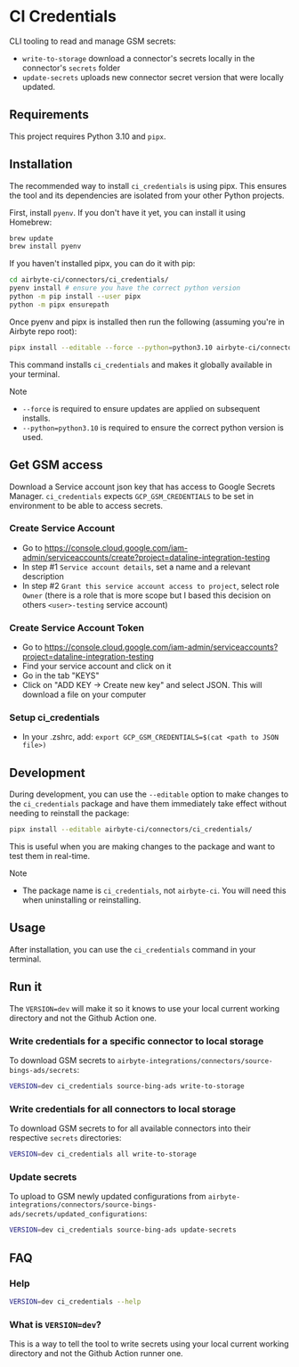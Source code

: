 # CI Credentials

CLI tooling to read and manage GSM secrets:
- `write-to-storage` download a connector's secrets locally in the connector's `secrets` folder
- `update-secrets` uploads new connector secret version that were locally updated.

## Requirements

This project requires Python 3.10 and `pipx`.

## Installation

The recommended way to install `ci_credentials` is using pipx. This ensures the tool and its dependencies are isolated from your other Python projects.

First, install `pyenv`. If you don't have it yet, you can install it using Homebrew:

```bash
brew update
brew install pyenv
```

If you haven't installed pipx, you can do it with pip:

```bash
cd airbyte-ci/connectors/ci_credentials/
pyenv install # ensure you have the correct python version
python -m pip install --user pipx
python -m pipx ensurepath
```

Once pyenv and pipx is installed then run the following (assuming you're in Airbyte repo root):

```bash
pipx install --editable --force --python=python3.10 airbyte-ci/connectors/ci_credentials/
```

This command installs `ci_credentials` and makes it globally available in your terminal.

> [!Note]
> - `--force` is required to ensure updates are applied on subsequent installs.
> - `--python=python3.10` is required to ensure the correct python version is used.

## Get GSM access
Download a Service account json key that has access to Google Secrets Manager.
`ci_credentials` expects `GCP_GSM_CREDENTIALS` to be set in environment to be able to access secrets.

### Create Service Account
* Go to https://console.cloud.google.com/iam-admin/serviceaccounts/create?project=dataline-integration-testing
* In step #1 `Service account details`, set a name and a relevant description
* In step #2 `Grant this service account access to project`, select role `Owner` (there is a role that is more scope but I based this decision on others `<user>-testing` service account)

### Create Service Account Token
* Go to https://console.cloud.google.com/iam-admin/serviceaccounts?project=dataline-integration-testing
* Find your service account and click on it
* Go in the tab "KEYS"
* Click on "ADD KEY -> Create new key" and select JSON. This will download a file on your computer

### Setup ci_credentials
* In your .zshrc, add: `export GCP_GSM_CREDENTIALS=$(cat <path to JSON file>)`

## Development

During development, you can use the `--editable` option to make changes to the `ci_credentials` package and have them immediately take effect without needing to reinstall the package:

```bash
pipx install --editable airbyte-ci/connectors/ci_credentials/
```

This is useful when you are making changes to the package and want to test them in real-time.

> [!Note]
> - The package name is `ci_credentials`, not `airbyte-ci`. You will need this when uninstalling or reinstalling.

## Usage
After installation, you can use the `ci_credentials` command in your terminal.

## Run it

The `VERSION=dev` will make it so it knows to use your local current working directory and not the Github Action one.

### Write credentials for a specific connector to local storage

To download GSM secrets to `airbyte-integrations/connectors/source-bings-ads/secrets`:

```bash
VERSION=dev ci_credentials source-bing-ads write-to-storage
```

### Write credentials for all connectors to local storage

To download GSM secrets to for all available connectors into their respective `secrets` directories:

```bash
VERSION=dev ci_credentials all write-to-storage
```

### Update secrets
To upload to GSM newly updated configurations from `airbyte-integrations/connectors/source-bings-ads/secrets/updated_configurations`:

```bash
VERSION=dev ci_credentials source-bing-ads update-secrets
```

## FAQ

### Help

```bash
VERSION=dev ci_credentials --help
```

### What is `VERSION=dev`?

This is a way to tell the tool to write secrets using your local current working directory and not the Github Action runner one.
